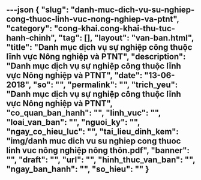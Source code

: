 ---json
{
    "slug": "danh-muc-dich-vu-su-nghiep-cong-thuoc-linh-vuc-nong-nghiep-va-ptnt",
    "category": "cong-khai.cong-khai-thu-tuc-hanh-chinh",
    "tag": [],
    "layout": "van-ban.html",
    "title": "Danh mục dịch vụ sự nghiệp công thuộc lĩnh vực Nông nghiệp và PTNT",
    "description": "Danh mục dịch vụ sự nghiệp công thuộc lĩnh vực Nông nghiệp và PTNT",
    "date": "13-06-2018",
    "so": "",
    "permalink": "",
    "trich_yeu": "Danh mục dịch vụ sự nghiệp công thuộc lĩnh vực Nông nghiệp và PTNT",
    "co_quan_ban_hanh": "",
    "linh_vuc": "",
    "loai_van_ban": "",
    "nguoi_ky": "",
    "ngay_co_hieu_luc": "",
    "tai_lieu_dinh_kem": "img/danh muc dich vu su nghiep cong thuoc linh vuc nông nghiệp nông thôn.pdf",
    "banner": "",
    "draft": "",
    "url": "",
    "hinh_thuc_van_ban": "",
    "ngay_ban_hanh": "",
    "so_hieu": ""
}
---
